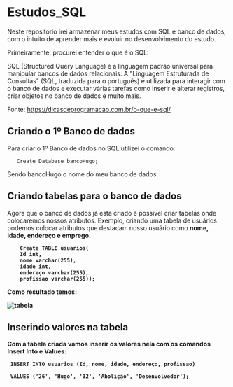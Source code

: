 # Estudos_SQL

Neste repositório irei armazenar meus estudos com SQL e banco de dados, com o intuito de aprender mais e evoluir no desenvolvimento do estudo.


Primeiramente, procurei  entender o que é o SQL: 

SQL (Structured Query Language) é a linguagem padrão universal para manipular bancos de dados relacionais. A "Linguagem Estruturada de Consultas" (SQL, traduzida para o português) é utilizada para interagir com o banco de dados e executar várias tarefas como inserir e alterar registros, criar objetos no banco de dados e muito mais.

Fonte: https://dicasdeprogramacao.com.br/o-que-e-sql/

## Criando o 1º Banco de dados

Para criar o 1º Banco de dados no SQL utilizei o comando: 
 
    
       Create Database bancoHugo; 
    
    
 Sendo bancoHugo o nome do meu banco de dados.
 
 ## Criando tabelas para o banco de dados
 
 Agora que o banco de dados já está criado é possível criar tabelas onde colocaremos nossos atributos. Exemplo, criando uma tabela de usuários podemos colocar atributos que destacam nosso usuário como <b> nome, idade, endereço e emprego. <b>
 
 
        Create TABLE usuarios( 
        Id int, 
        nome varchar(255),
        idade int, 
        endereço varchar(255), 
        profissao varchar(255));
 
 Como resultado temos: 
 
 ![tabela](https://user-images.githubusercontent.com/62472486/163656568-7d3c5621-2c41-45a5-9631-3c1d49ab988f.png)
 
  ## Inserindo valores na tabela 
 
 Com a tabela criada vamos inserir os valores nela com os comandos Insert Into e Values:
 
     INSERT INTO usuarios (Id, nome, idade, endereço, profissao)
 
     VALUES ('26', 'Hugo', '32', 'Abolição', 'Desenvolvedor');
 
 
 
